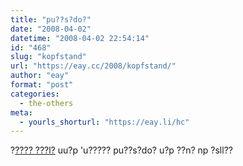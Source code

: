 ```yaml
---
title: "pu??s?do?"
date: "2008-04-02"
datetime: "2008-04-02 22:54:14"
id: "468"
slug: "kopfstand"
url: "https://eay.cc/2008/kopfstand/"
author: "eay"
format: "post"
categories:
  - the-others
meta:
  - yourls_shorturl: "https://eay.li/hc"
---
```


?[???? ???l?](http://www.revfad.com/flip.html) uu?p 'u????? pu??s?do? u?p ??n? np ?sll??

